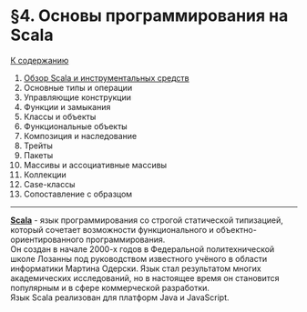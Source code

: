 # §4. Основы программирования на Scala

[К содержанию](../../README.md)

1. [Обзор Scala и инструментальных средств](SECTION_4_01.md)
2. Основные типы и операции
3. Управляющие конструкции
4. Функции и замыкания
5. Классы и объекты
6. Функциональные объекты
7. Композиция и наследование
8. Трейты
9. Пакеты
10. Массивы и ассоциативные массивы
11. Коллекции
12. Case-классы
13. Сопоставление с образцом

---

[**Scala**](https://ru.wikipedia.org/wiki/Scala_(%D1%8F%D0%B7%D1%8B%D0%BA_%D0%BF%D1%80%D0%BE%D0%B3%D1%80%D0%B0%D0%BC%D0%BC%D0%B8%D1%80%D0%BE%D0%B2%D0%B0%D0%BD%D0%B8%D1%8F)) - язык программирования со строгой статической типизацией, который сочетает возможности функционального и объектно-ориентированного программирования.  
Он создан в начале 2000-х годов в Федеральной политехнической школе Лозанны под руководством известного учёного в области информатики Мартина Одерски. Язык стал результатом многих академических исследований, но в настоящее время он становится популярным и в сфере коммерческой разработки.  
Язык Scala реализован для платформ Java и JavaScript.
